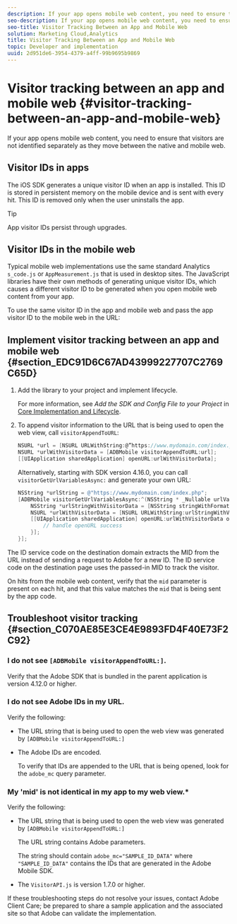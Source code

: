 ```yaml
---
description: If your app opens mobile web content, you need to ensure that visitors are not identified separately as they move between the native and mobile web.
seo-description: If your app opens mobile web content, you need to ensure that visitors are not identified separately as they move between the native and mobile web.
seo-title: Visitor Tracking Between an App and Mobile Web
solution: Marketing Cloud,Analytics
title: Visitor Tracking Between an App and Mobile Web
topic: Developer and implementation
uuid: 2d951de6-3954-4379-a4ff-99b9695b9869
---
```


# Visitor tracking between an app and mobile web  {#visitor-tracking-between-an-app-and-mobile-web}

If your app opens mobile web content, you need to ensure that visitors are not identified separately as they move between the native and mobile web.

## Visitor IDs in apps

The iOS SDK generates a unique visitor ID when an app is installed. This ID is stored in persistent memory on the mobile device and is sent with every hit. This ID is removed only when the user uninstalls the app.

>[!TIP]
>
>App visitor IDs persist through upgrades.

## Visitor IDs in the mobile web

Typical mobile web implementations use the same standard Analytics `s_code.js` or `AppMeasurement.js` that is used in desktop sites. The JavaScript libraries have their own methods of generating unique visitor IDs, which causes a different visitor ID to be generated when you open mobile web content from your app.

To use the same visitor ID in the app and mobile web and pass the app visitor ID to the mobile web in the URL:

## Implement visitor tracking between an app and mobile web {#section_EDC91D6C67AD43999227707C2769C65D}

1. Add the library to your project and implement lifecycle.

   For more information, see *Add the SDK and Config File to your Project* in [Core Implementation and Lifecycle](/help/ios/getting-started/dev-qs.md).
1. To append visitor information to the URL that is being used to open the web view, call `visitorAppendToURL`: 

   ```objective-c
   NSURL *url = [NSURL URLWithString:@”https://www.mydomain.com/index.php"]; 
   NSURL *urlWithVisitorData = [ADBMobile visitorAppendToURL:url]; 
   [[UIApplication sharedApplication] openURL:urlWithVisitorData];
   ```

   Alternatively, starting with SDK version 4.16.0, you can call `visitorGetUrlVariablesAsync:` and generate your own URL:

   ```objective-c
   NSString *urlString = @"https://www.mydomain.com/index.php"; 
   [ADBMobile visitorGetUrlVariablesAsync:^(NSString * _Nullable urlVariables) { 
       NSString *urlStringWithVisitorData = [NSString stringWithFormat:@"%@?%@", urlString, urlVariables]; 
       NSURL *urlWithVisitorData = [NSURL URLWithString:urlStringWithVisitorData]; 
       [[UIApplication sharedApplication] openURL:urlWithVisitorData options:@{} completionHandler:^(BOOL success) { 
           // handle openURL success 
       }]; 
   }];
   ```

The ID service code on the destination domain extracts the MID from the URL instead of sending a request to Adobe for a new ID. The ID service code on the destination page uses the passed-in MID to track the visitor.

On hits from the mobile web content, verify that the `mid` parameter is present on each hit, and that this value matches the `mid` that is being sent by the app code.

## Troubleshoot visitor tracking {#section_C070AE85E3CE4E9893FD4F40E73F2C92}

### I do not see `[ADBMobile visitorAppendToURL:]`.

  Verify that the Adobe SDK that is bundled in the parent application is version 4.12.0 or higher.

### I do not see Adobe IDs in my URL.

Verify the following:
  
* The URL string that is being used to open the web view was generated by  `[ADBMobile visitorAppendToURL:]` 
  
* The Adobe IDs are encoded. 
  
  To verify that IDs are appended to the URL that is being opened, look for the `adobe_mc` query parameter.

### My 'mid' is not identical in my app to my web view.*

  Verify the following: 
  
* The URL string that is being used to open the web view was generated by `[ADBMobile visitorAppendToURL:]` 

  The URL string contains Adobe parameters. 
  
  The string should contain `adobe_mc="SAMPLE_ID_DATA"` where `"SAMPLE_ID_DATA"` contains the IDs that are generated in the Adobe Mobile SDK.

* The `VisitorAPI.js` is version 1.7.0 or higher.
  
If these troubleshooting steps do not resolve your issues, contact Adobe Client Care; be prepared to share a sample application and the associated site so that Adobe can validate the implementation. 
